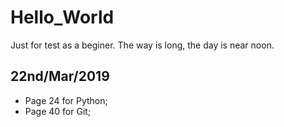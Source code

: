 # Hello_World
Just for test as a beginer. The way is long, the day is near noon.

## 22nd/Mar/2019 
- Page 24 for Python; 
- Page 40 for Git;
